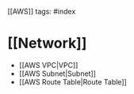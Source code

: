 [[AWS]]
tags: #index 

# [[Network]]

- [[AWS VPC|VPC]]
- [[AWS Subnet|Subnet]]
- [[AWS Route Table|Route Table]]